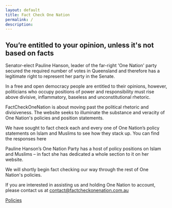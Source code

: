 ```yaml
---
layout: default
title: Fact Check One Nation
permalink: /
description: 
---
```


## You’re entitled to your opinion, unless it's not based on facts

Senator-elect Pauline Hanson, leader of the far-right 'One Nation' party secured the required number of votes in Queensland and therefore has a legitimate right to represent her party in the Senate.
 
In a free and open democracy people are entitled to their opinions, however, politicians who occupy positions of power and responsibility must rise above divisive, inflammatory, baseless and unconstitutional rhetoric.

FactCheckOneNation is about moving past the political rhetoric and divisiveness. The website seeks to illuminate the substance and veracity of One Nation's policies and position statements.

We have sought to fact check each and every one of One Nation’s policy statements on Islam and Muslims to see how they stack up. You can find the responses here 

Pauline Hanson’s One Nation Party has a host of policy positions on Islam and Muslims – in fact she has dedicated a whole section to it on her website.

We will shortly begin fact checking our way through the rest of One Nation's policies. 

If you are interested in assisting us and holding One Nation to account, please contact us at <contact@factcheckonenation.com.au>

<a class="button" href="{{ site.baseurl }}/policies">Policies</a>